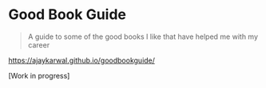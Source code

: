 # Good Book Guide
> A guide to some of the good books I like that have helped me with my career

https://ajaykarwal.github.io/goodbookguide/

[Work in progress]